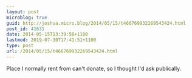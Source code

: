 ```yaml
---
layout: post
microblog: true
guid: http://joshua.micro.blog/2014/05/15/t466769932269543424.html
post_id: 41631
date: 2014-05-15T13:39:58+1100
lastmod: 2019-07-30T17:41:51+1100
type: post
url: /2014/05/15/t466769932269543424.html
---
```

Place I normally rent from can't donate, so I thought I'd ask publically.
